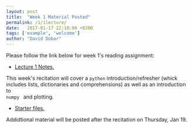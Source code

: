 ```yaml
---
layout: post
title:  "Week 1 Material Posted"
permalink: /1/1lecture/
date:   2017-01-17 22:10:00 +0200
tags: ['example', 'welcome']
author: "David Dobor"
---
```

Please follow the link below for week 1's reading assignment:
<ul>
<li><a href="1/1lecture/Lecture1.pdf">Lecture 1 Notes.</a></li>
</ul>
This week's recitation will cover a <code>python</code> introduction/refresher
(whick includes lists, dictionaries and comprehensions) as well as an introduction to <code>
numpy </code> and plotting.
<ul>
  <li><a href="https://github.com/david-dobor/2033-Spring-17/tree/master/images">Starter files.</a></li>
</ul>


Addidtional material will be posted after the recitation on Thursday, Jan 19.